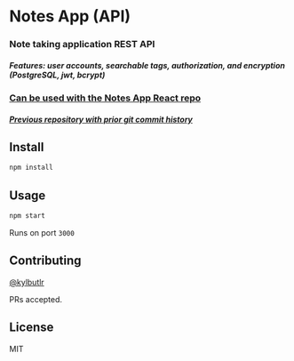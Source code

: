 # Notes App (API)
### Note taking application REST API
##### Features: user accounts, searchable tags, authorization, and encryption (PostgreSQL, jwt, bcrypt) 
### [Can be used with the Notes App React repo](https://github.com/kylbutlr/notes-app-react)
##### [Previous repository with prior git commit history](https://github.com/kylbutlr/notes-app)

## Install

```bash
npm install
```

## Usage

```bash
npm start
```

Runs on port `3000`

## Contributing

[@kylbutlr](https://github.com/kylbutlr)

PRs accepted.

## License

MIT
